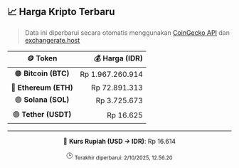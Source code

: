 

<!-- HARGA_KRIPTO -->
## 📈 Harga Kripto Terbaru

> Data ini diperbarui secara otomatis menggunakan [CoinGecko API](https://www.coingecko.com/) dan [exchangerate.host](https://exchangerate.host/)

<div align="center">

| 🪙 Token | 💰 Harga (IDR) |
|:------:|---------------:|
| 🟠 **Bitcoin (BTC)**   | Rp 1.967.260.914 |
| 🔵 **Ethereum (ETH)**  | Rp 72.891.313 |
| 🟣 **Solana (SOL)**    | Rp 3.725.673 |
| 🟢 **Tether (USDT)**   | Rp 16.625 |

---

💱 **Kurs Rupiah (USD → IDR)**: Rp 16.614

🕒 <sub>Terakhir diperbarui: 2/10/2025, 12.56.20</sub>

</div>
<!-- /HARGA_KRIPTO -->